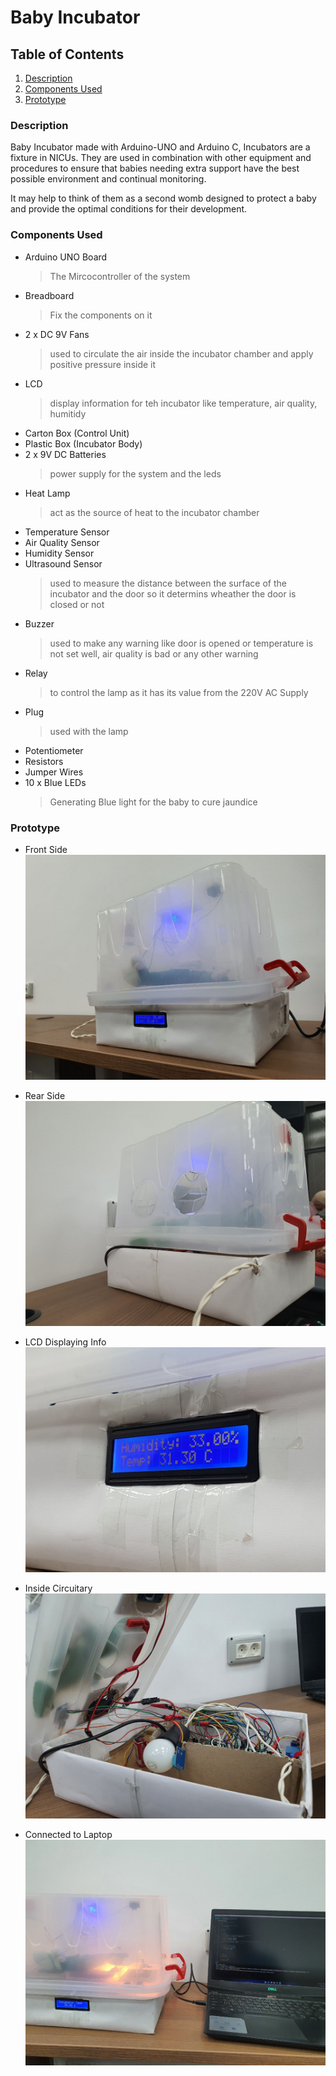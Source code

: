 # Baby Incubator

## Table of Contents

1. [Description](#description)
1. [Components Used](#components-used)
1. [Prototype](#prototype)


### Description
Baby Incubator made with Arduino-UNO and Arduino C, Incubators are a fixture in NICUs. They are used in combination with other equipment and procedures to ensure that babies needing extra support have the best possible environment and continual monitoring.

It may help to think of them as a second womb designed to protect a baby and provide the optimal conditions for their development.

### Components Used
- Arduino UNO Board
    > The Mircocontroller of the system 
- Breadboard
    > Fix the components on it
- 2 x DC 9V Fans
    > used to circulate the air inside the incubator chamber and apply positive pressure inside
    it 
- LCD
    > display information for teh incubator like temperature, air quality, humitidy
- Carton Box (Control Unit)
- Plastic Box (Incubator Body)
- 2 x 9V DC Batteries
    > power supply for the system and the leds
- Heat Lamp
    > act as the source of heat to the incubator chamber
- Temperature Sensor
- Air Quality Sensor
- Humidity Sensor
- Ultrasound Sensor
    > used to measure the distance between the surface of the incubator and the door so it determins wheather the door is closed or not
- Buzzer
    > used to make any warning like door is opened or temperature is not set well, air quality is bad or any other warning  
- Relay
    > to control the lamp as it has its value from the 220V AC Supply
- Plug
    > used with the lamp
- Potentiometer
- Resistors
- Jumper Wires
- 10 x Blue LEDs
    > Generating Blue light for the baby to cure jaundice

### Prototype

- Front Side
![PHOTO1](./data/photo1667590344.jpeg)
- Rear Side
![PHOTO2](./data/photo1667590344%20(1).jpeg)

- LCD Displaying Info
![PHOTO3](./data/photo1667590344%20(3).jpeg)

- Inside Circuitary
![Alt text](./data/photo1667590344%20(5).jpeg)

- Connected to Laptop
![Alt text](./data/photo1667590344%20(4).jpeg)
